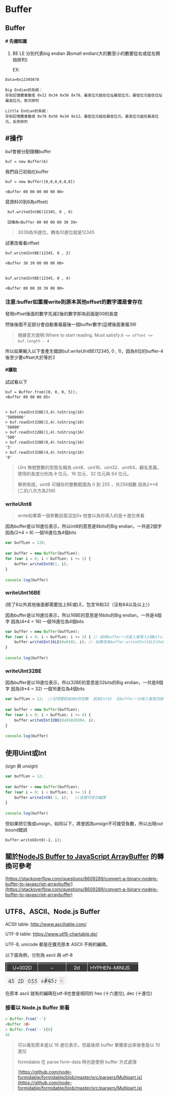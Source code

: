 # Buffer

## Buffer

#### \# 先備知識

1. BE LE 分別代表big endian 與small endian\(大的數至小的數要從右或從左開始排列\)

   EX:

```text
Data=0x12345678    

Big Endian的系統：
存到記憶體會變成 0x12 0x34 0x56 0x78，最高位元組在位址最低位元，最低位元組在位址最高位元，依次排列

Little Endian的系統：
存到記憶體會變成 0x78 0x56 0x34 0x12，最低位元組在最低位元，最高位元組在最高位元，反序排列
```

## \#操作

buf會被分配隨機buffer

```text
buf = new Buffer(6)
```

我們自己初始化buffer

```text
buf = new Buffer([0,0,0,0,0,0])

<Buffer 00 00 00 00 00 00>
```

寫資料\(0到6為offset\)

```text
 buf.writeUIntBE(12345, 0 , 6)

 回傳為<Buffer 00 00 00 00 30 39>
```

> 3039為16進位，轉為10進位就是12345

試著改看看offset

```text
buf.writeUIntBE(12345, 0 , 2)

<Buffer 30 39 00 00 00 00>


buf.writeUIntBE(12345, 0 , 4)

<Buffer 00 00 30 39 00 00>
```

### 注意:buffer如重複write則原本其他offset的數字還是會存在

發現offset後面的數字先減2後的數字即為前面是00的長度

然後後面不足部分會自動重複最後一個buffer數字\(這裡後面重複39\)

> 根據官方說明:Where to start reading. Must satisfy:`0 <= offset <= buf.length - 4`

所以如果輸入以下會產生錯誤buf.writeUIntBE\(12345, 0 , 1\)，因為6位的buffer-4後至少要offset大於等於2

#### \#讀取

試試看以下

```text
buf = Buffer.from([0, 0, 0, 5]);
<Buffer 00 00 00 05>


> buf.readInt32BE(3,4).toString(16)
'5000000'
> buf.readInt32BE(2,4).toString(16)
'50000'
> buf.readInt32BE(1,4).toString(16)
'500'
> buf.readInt32BE(0,4).toString(16)
'5'
> buf.readInt32BE(4,4).toString(16)
'0'
```

> UInt 無號整數的型態名稱為 uint8、uint16、uint32、uint64，顧名思義，使用的長度分別為 8 位元、16 位元、32 位元與 64 位元。
>
> 舉例來說，uint8 可儲存的整數範圍為 0 到 255 ，共256個數 因為2\*\*8 \(二的八次方為256\)

### writeUInt8

> write如果第一個參數前面沒加0x 他會以為你填入的是十進位來看

因為buffer是以16進位表示，所以int8的意思是8bits的Big endian，一共是2個字 因為\(2\*4 = 8\) 一個16進位為4個bits

```javascript
var buffLen = 128;

var buffer = new Buffer(buffLen);
for (var i = 0; i < buffLen; i += 1) {
    buffer.writeUInt8(1, i);
}

console.log(buffer)
```

### writeUInt16BE

\(除了8以外其他後面都需要加上BE或LE，包含16和32（沒有64以及以上）\)

因為buffer是以16進位表示，所以16BE的意思是16bits的Big endian，一共是4個字 因為\(4\*4 = 16\) 一個16進位為4個bits

```javascript
var buffer = new Buffer(buffLen);
for (var i = 0; i < buffLen; i += 2) { // 因為buffer一次寫入會寫入2個bits，所以Int16的話共4個bits所以換下一個時要i += 2
    buffer.writeUInt16LE(0x0102, i); // 如果改為buffer.writeUInt16LE(0x010203, i); 會出現outbound錯誤
}

console.log(buffer)
```

### writeUInt32BE

因為buffer是以16進位表示，所以32BE的意思是32bits的Big endian，一共是8個字 因為\(8\*4 = 32\) 一個16進位為4個bits

```javascript
var buffLen = 12;  //記得要配給他4的倍數  因為Int32  在buffer一次寫入會寫四個字

var buffer = new Buffer(buffLen);
for (var i = 0; i < buffLen; i += 4) {
    buffer.writeUInt32BE(0x01020304, i);
}

console.log(buffer)
```

## 使用Uint或Int

\(sign 與 unsign\)

```javascript
var buffLen = 12;

var buffer = new Buffer(buffLen);
for (var i = 0; i < buffLen; i += 1) {
    buffer.writeInt8(-1, i);   //這裡可成功編譯
}

console.log(buffer)
```

但如果把它換成unsign，如同以下，將會因為unsign不可接受負數，所以出現out bound錯誤

```text
buffer.writeUInt8(-1, i);
```

## 關於[NodeJS Buffer to JavaScript ArrayBuffer](https://stackoverflow.com/questions/8609289/convert-a-binary-nodejs-buffer-to-javascript-arraybuffer) 的轉換可參考

[https://stackoverflow.com/questions/8609289/convert-a-binary-nodejs-buffer-to-javascript-arraybuffer](https://stackoverflow.com/questions/8609289/convert-a-binary-nodejs-buffer-to-javascript-arraybuffer)

## UTF8、ASCII、Node.js Buffer

ACSII table: http://www.asciitable.com/

UTF-8 table: https://www.utf8-chartable.de/

UTF-8, unicode 都是在擴充原本 ASCII 不夠的編碼。

以下面為例，分別為 ascii 與 utf-8

![](../.gitbook/assets/ying-mu-kuai-zhao-20200814-shang-wu-9.26.58.png)

![](../.gitbook/assets/ying-mu-kuai-zhao-20200814-shang-wu-9.27.03.png)

在原本 ascii 就有的編碼在utf-8也會是相同的 hex \(十六進位\), dec \(十進位\)

### 接著以 Node.js Buffer 來看

```javascript
> Buffer.from('-')
<Buffer 2d>
> Buffer.from('-')[0]
45
```

> 可以看到原本是以 16 進位表示，但最後把 buffer 單獨拿出來後會是以 10 進位
>
> formidable 在 parse form-data 時也是使用 buffer 方式處理
>
> [https://github.com/node-formidable/formidable/blob/master/src/parsers/Multipart.js](https://github.com/node-formidable/formidable/blob/master/src/parsers/Multipart.js)


